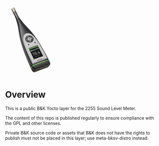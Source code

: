 ![2255 Sound Level Meter](2255.jpg)

# Overview

This is a public B&K Yocto layer for the 2255 Sound Level Meter.

The content of this repo is published regularly to ensure compliance with the GPL and other licenses.

Private B&K source code or assets that B&K does not have the rights to publish must not be placed in this layer; use meta-bksv-distro instead.
